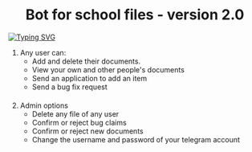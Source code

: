 <h1 align="center">Bot for school files - version 2.0</h1>
<a href="https://git.io/typing-svg"><img src="https://readme-typing-svg.herokuapp.com?font=+Share+Tech+&weight=200&size=24&duration=2650&pause=500&color=BCBCFF&vCenter=true&repeat=false&width=435&lines=New+features+of+the+bot%3F" alt="Typing SVG" /></a>
<ol>
  <li>Any user can:
    <ul>
      <li>Add and delete their documents.</li>
      <li>View your own and other people's documents</li>
      <li>Send an application to add an item</li>
      <li>Send a bug fix request</li>
    </ul>
  </li>
  <li style="padding-top:20px;">Admin options
    <ul>
      <li>Delete any file of any user</li>
      <li>Confirm or reject bug claims</li>
      <li>Confirm or reject new documents </li>
      <li>Change the username and password of your telegram account</li>
    </ul>
  </li>
</ol>

